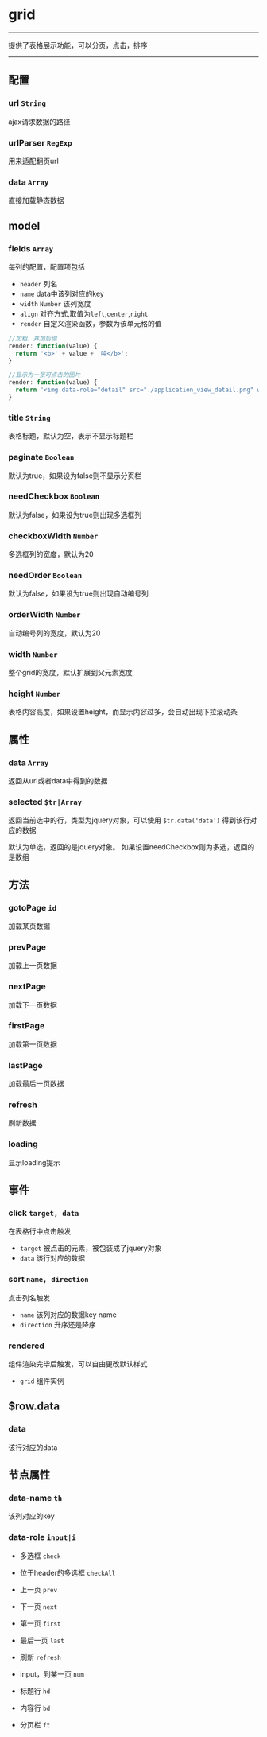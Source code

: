 # grid

---

提供了表格展示功能，可以分页，点击，排序

---


## 配置

### url `String`

ajax请求数据的路径

### urlParser `RegExp`

用来适配翻页url

### data `Array`

直接加载静态数据

## model

### fields `Array`

每列的配置，配置项包括

* `header` 列名
* `name` data中该列对应的key
* `width` `Number` 该列宽度
* `align` 对齐方式,取值为`left`,`center`,`right`
* `render` 自定义渲染函数，参数为该单元格的值

```js
//加粗，并加后缀
render: function(value) {
  return '<b>' + value + '吨</b>';
}

//显示为一张可点击的图片
render: function(value) {
  return '<img data-role="detail" src="./application_view_detail.png" width="16" title="详细信息" style="vertical-align:middle;cursor:pointer;">';
}
```

### title `String`

表格标题，默认为空，表示不显示标题栏

### paginate `Boolean`

默认为true，如果设为false则不显示分页栏

### needCheckbox `Boolean`

默认为false，如果设为true则出现多选框列

### checkboxWidth `Number`

多选框列的宽度，默认为20

### needOrder `Boolean`

默认为false，如果设为true则出现自动编号列

### orderWidth `Number`

自动编号列的宽度，默认为20

### width `Number`

整个grid的宽度，默认扩展到父元素宽度

### height `Number`

表格内容高度，如果设置height，而显示内容过多，会自动出现下拉滚动条

## 属性

### data `Array`

返回从url或者data中得到的数据

### selected `$tr|Array`

返回当前选中的行，类型为jquery对象，可以使用 `$tr.data('data')` 得到该行对应的数据

默认为单选，返回的是jquery对象。
如果设置needCheckbox则为多选，返回的是数组

## 方法

### gotoPage `id`

加载某页数据

### prevPage ` `

加载上一页数据

### nextPage ` `

加载下一页数据

### firstPage ` `

加载第一页数据

### lastPage ` `

加载最后一页数据

### refresh ` `

刷新数据

### loading ` `

显示loading提示

## 事件

### click `target, data`

在表格行中点击触发

* `target` 被点击的元素，被包装成了jquery对象
* `data` 该行对应的数据

### sort `name, direction`

点击列名触发

* `name` 该列对应的数据key name
* `direction` 升序还是降序

### rendered `  `

组件渲染完毕后触发，可以自由更改默认样式

* `grid` 组件实例

## $row.data

### data `  `

该行对应的data

## 节点属性

### data-name `th`

该列对应的key

### data-role `input|i`

* 多选框 `check`
* 位于header的多选框 `checkAll`

* 上一页 `prev`
* 下一页 `next`
* 第一页 `first`
* 最后一页 `last`
* 刷新 `refresh`
* input，到某一页 `num`

* 标题行 `hd`
* 内容行 `bd`
* 分页栏 `ft`
